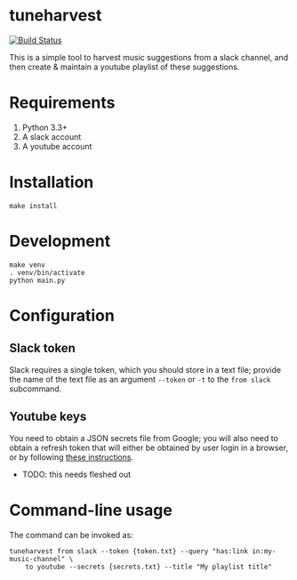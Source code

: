 tuneharvest
===========

[![Build Status](https://travis-ci.org/kcsaff/tuneharvest.svg?branch=master)](https://travis-ci.org/kcsaff/tuneharvest)

This is a simple tool to harvest music suggestions from a slack channel, and then
create & maintain a youtube playlist of these suggestions.

Requirements
============

1. Python 3.3+
2. A slack account
3. A youtube account

Installation
============

```
make install
```

Development
===========

```
make venv
. venv/bin/activate
python main.py
```

Configuration
=============

Slack token
-----------

Slack requires a single token, which you should store in a text file;
provide the name of the text file as an argument ``--token`` or ``-t`` to
the ``from slack`` subcommand.

Youtube keys
------------

You need to obtain a JSON secrets file from Google; you will also need
to obtain a refresh token that will either be obtained by user login in
a browser, or by following
[these instructions](http://stackoverflow.com/questions/19449061/upload-videos-to-my-youtube-channel-without-user-authentication-using-youtubeapi).

 * TODO: this needs fleshed out

Command-line usage
==================

The command can be invoked as:

```
tuneharvest from slack --token {token.txt} --query "has:link in:my-music-channel" \
    to youtube --secrets {secrets.txt} --title "My playlist title"
```
